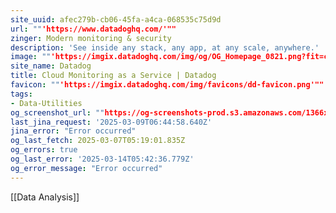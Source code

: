 ```yaml
---
site_uuid: afec279b-cb06-45fa-a4ca-068535c75d9d
url: ""'https://www.datadoghq.com/'""
zinger: Modern monitoring & security
description: 'See inside any stack, any app, at any scale, anywhere.'
image: ""'https://imgix.datadoghq.com/img/og/OG_Homepage_0821.png?fit=crop&w=1200&h=630'""
site_name: Datadog
title: Cloud Monitoring as a Service | Datadog
favicon: ""'https://imgix.datadoghq.com/img/favicons/dd-favicon.png'""
tags:
- Data-Utilities
og_screenshot_url: ""https://og-screenshots-prod.s3.amazonaws.com/1366x768/80/false/2850f31e276b1d5ea84ab307c491a60a1ef46ea3c2986ceb55e478fa3cafd145.jpeg""
last_jina_request: '2025-03-09T06:44:58.640Z'
jina_error: "Error occurred"
og_last_fetch: 2025-03-07T05:19:01.835Z
og_errors: true
og_last_error: '2025-03-14T05:42:36.779Z'
og_error_message: "Error occurred"
---
```

[[Data Analysis]]

